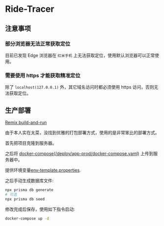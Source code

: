 # Ride-Tracer

## 注意事项

### 部分浏览器无法正常获取定位

目前已发现 Edge 浏览器在 `红米手机` 上无法获取定位，使用默认浏览器可以正常使用。

### 需要使用 https 才能获取精准定位

除了 `localhost(127.0.0.1)` 外，其它域名访问时都必须使用 https 访问，否则无法获取定位。

## 生产部署

[Remix build-and-run](https://remix.run/docs/en/main/start/quickstart#build-and-run)

由于本人实在太菜，没找到优雅的打包部署方式，使用的是非常笨比的部署方式。

首先把项目克隆到服务器。

之后将 [docker-compose(/deploy/app-prod/docker-compose.yaml)](/deploy/app-prod/docker-compose.yaml) 上传到服务器中。

提供环境变量[env-template.properties](deploy/env-template.properties).

之后手动生成数据库文件:

```bash
npx prisma db generate
# 可选
npx prisma db seed
```

修改完成后保存，使用如下指令启动:

```bash
docker-compose up -d
```